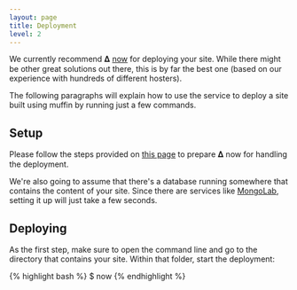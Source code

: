 ```yaml
---
layout: page
title: Deployment
level: 2
---
```


We currently recommend &#120491; [now](https://zeit.co/now) for deploying your site. While there might be other great solutions out there, this is by far the best one (based on our experience with hundreds of different hosters).

The following paragraphs will explain how to use the service to deploy a site built using muffin by running just a few commands.

## Setup

Please follow the steps provided on [this page](https://zeit.co/now#get-started) to prepare &#120491; now for handling the deployment.

We're also going to assume that there's a database running somewhere that contains the content of your site. Since there are services like [MongoLab](http://mongolab.com), setting it up will just take a few seconds.

## Deploying

As the first step, make sure to open the command line and go to the directory that contains your site. Within that folder, start the deployment:

{% highlight bash %}
$ now
{% endhighlight %}

